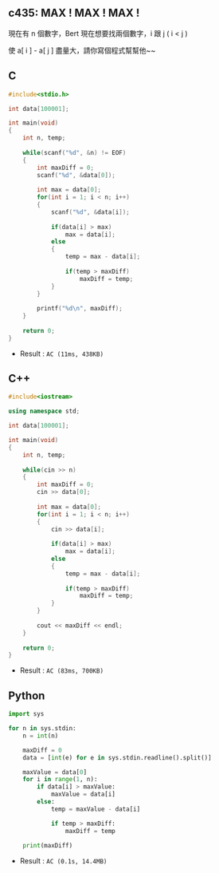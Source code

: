 ## c435: MAX ! MAX ! MAX !
現在有 n 個數字，Bert 現在想要找兩個數字，i 跟 j  ( i < j )

使 a[ i ] - a[ j ] 盡量大，請你寫個程式幫幫他~~

## C
```C
#include<stdio.h>

int data[100001];

int main(void)
{
	int n, temp;
	
	while(scanf("%d", &n) != EOF)
	{	
		int maxDiff = 0;
		scanf("%d", &data[0]);
		
		int max = data[0];
		for(int i = 1; i < n; i++)
		{
			scanf("%d", &data[i]);
			
			if(data[i] > max)
				max = data[i];
			else
			{
				temp = max - data[i];
				
				if(temp > maxDiff)
					maxDiff = temp;
			}
		}
		
		printf("%d\n", maxDiff);
	}
	
	return 0;
} 
```
 * Result : `AC (11ms, 438KB)`

## C++
```C++
#include<iostream>

using namespace std;

int data[100001];

int main(void)
{
	int n, temp;
	
	while(cin >> n)
	{	
		int maxDiff = 0;
		cin >> data[0];
		
		int max = data[0];
		for(int i = 1; i < n; i++)
		{
			cin >> data[i];
			
			if(data[i] > max)
				max = data[i];
			else
			{
				temp = max - data[i];
				
				if(temp > maxDiff)
					maxDiff = temp;
			}
		}
		
		cout << maxDiff << endl;
	}
	
	return 0;
} 
```
 * Result : `AC (83ms, 700KB)`

## Python
```python
import sys

for n in sys.stdin:
    n = int(n)

    maxDiff = 0
    data = [int(e) for e in sys.stdin.readline().split()]

    maxValue = data[0]
    for i in range(1, n):
        if data[i] > maxValue:
            maxValue = data[i]
        else:
            temp = maxValue - data[i]

            if temp > maxDiff:
                maxDiff = temp
    
    print(maxDiff)
```
 * Result : `AC (0.1s, 14.4MB)`
